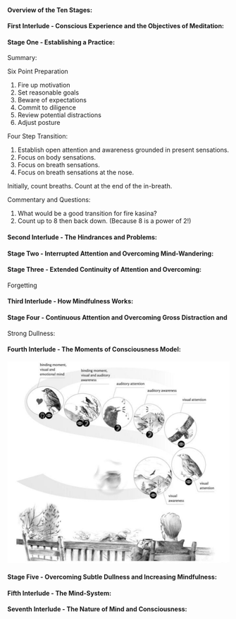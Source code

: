 
#### Overview of the Ten Stages:


#### First Interlude - Conscious Experience and the Objectives of Meditation:


#### Stage One - Establishing a Practice:

Summary:

Six Point Preparation

1.  Fire up motivation
2.  Set reasonable goals
3.  Beware of expectations
4.  Commit to diligence
5.  Review potential distractions
6.  Adjust posture

Four Step Transition:

1.  Establish open attention and awareness grounded in present
sensations.
2.  Focus on body sensations.
3.  Focus on breath sensations.
4.  Focus on breath sensations at the nose.

Initially, count breaths.  Count at the end of the in-breath.

Commentary and Questions:

1.  What would be a good transition for fire kasina?
2.  Count up to 8 then back down. (Because 8 is a power of 2!)

#### Second Interlude - The Hindrances and Problems:

#### Stage Two - Interrupted Attention and Overcoming Mind-Wandering:

#### Stage Three - Extended Continuity of Attention and Overcoming:
Forgetting

#### Third Interlude - How Mindfulness Works:


#### Stage Four - Continuous Attention and Overcoming Gross Distraction and
Strong Dullness:

#### Fourth Interlude - The Moments of Consciousness Model:

![mind moments](/images/fourthInterlude_1.png)


#### Stage Five - Overcoming Subtle Dullness and Increasing Mindfulness:


#### Fifth Interlude - The Mind-System:

#### Seventh Interlude - The Nature of Mind and Consciousness:







